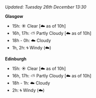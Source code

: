 *Updated: Tuesday 26th December 13:30*

**Glasgow**

* 15h: :sunny: Clear [:cloud: as of 10h]
* 16h, 17h: :partly_sunny: Partly Cloudy [:cloud: as of 10h]
* 18h - 0h: :cloud: Cloudy
* 1h, 2h: :cyclone: Windy (:cloud:)

**Edinburgh**

* 15h: :sunny: Clear [:cloud: as of 10h]
* 16h, 17h: :partly_sunny: Partly Cloudy [:cloud: as of 10h]
* 18h - 1h: :cloud: Cloudy
* 2h: :cyclone: Windy (:cloud:)
